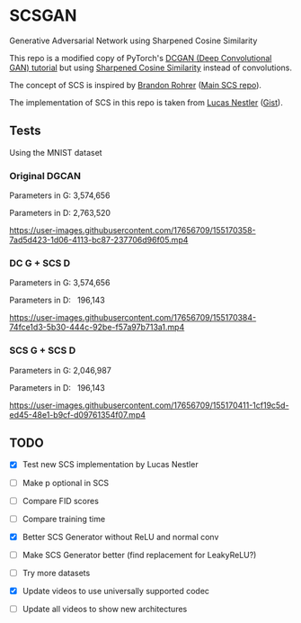 # SCSGAN
Generative Adversarial Network using Sharpened Cosine Similarity

This repo is a modified copy of PyTorch's [DCGAN (Deep Convolutional GAN) tutorial](https://github.com/pytorch/examples/tree/master/dcgan) but using [Sharpened Cosine Similarity](https://e2eml.school/scs.html) instead of convolutions.

The concept of SCS is inspired by [Brandon Rohrer](https://github.com/brohrer) ([Main SCS repo](https://github.com/brohrer/sharpened_cosine_similarity_torch)).

The implementation of SCS in this repo is taken from [Lucas Nestler](https://gist.github.com/ClashLuke) ([Gist](https://gist.github.com/ClashLuke/8f6521deef64789e76334f1b72a70d80)).

## Tests

Using the MNIST dataset

### Original DGCAN

Parameters in G: 3,574,656

Parameters in D: 2,763,520

https://user-images.githubusercontent.com/17656709/155170358-7ad5d423-1d06-4113-bc87-237706d96f05.mp4


### DC G + SCS D

Parameters in G: 3,574,656

Parameters in D:   196,143

https://user-images.githubusercontent.com/17656709/155170384-74fce1d3-5b30-444c-92be-f57a97b713a1.mp4


### SCS G + SCS D

Parameters in G: 2,046,987

Parameters in D:   196,143

https://user-images.githubusercontent.com/17656709/155170411-1cf19c5d-ed45-48e1-b9cf-d09761354f07.mp4


## TODO

- [x] Test new SCS implementation by Lucas Nestler

- [ ] Make p optional in SCS

- [ ] Compare FID scores

- [ ] Compare training time

- [x] Better SCS Generator without ReLU and normal conv

- [ ] Make SCS Generator better (find replacement for LeakyReLU?)

- [ ] Try more datasets

- [x] Update videos to use universally supported codec

- [ ] Update all videos to show new architectures
